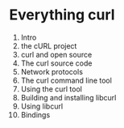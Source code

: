 Everything curl
===============

 1. Intro
 2. the cURL project
 3. curl and open source
 4. The curl source code
 5. Network protocols
 6. The curl command line tool
 7. Using the curl tool
 8. Building and installing libcurl
 9. Using libcurl
 10. Bindings
